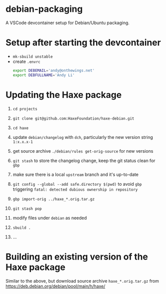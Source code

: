 # debian-packaging

A VSCode devcontainer setup for Debian/Ubuntu packaging.

# Setup after starting the devcontainer

 * `mk-sbuild unstable`
 * create `.envrc`
    ```sh
    export DEBEMAIL='andy@onthewings.net'
    export DEBFULLNAME='Andy Li'
    ```

# Updating the Haxe package

 1. `cd projects`

 2. `git clone git@github.com:HaxeFoundation/haxe-debian.git`

 3. `cd haxe`

 4. update `debian/changelog` with `dch`, particularly the new version string `1:x.x.x-1`

 5. get source archive `./debian/rules get-orig-source` for new versions

 6. `git stash` to store the changelog change, keep the git status clean for `gbp`

 7. make sure there is a local `upstream` branch and it's up-to-date

 8. `git config --global --add safe.directory $(pwd)` to avoid `gbp` triggering `fatal: detected dubious ownership in repository`

 9. `gbp import-orig ../haxe_*.orig.tar.gz`

 10. `git stash pop`

 11. modify files under `debian` as needed

 11. `sbuild .`

 12. ...

# Building an existing version of the Haxe package

Similar to the above, but download source archive `haxe_*.orig.tar.gz` from https://deb.debian.org/debian/pool/main/h/haxe/
